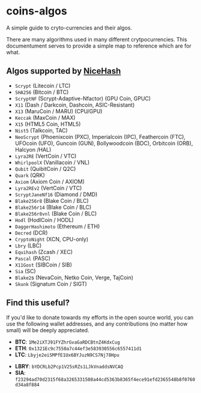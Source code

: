 # coins-algos

A simple guide to cryto-currencies and their algos.

There are many algorithms used in many different crytpocurrencies. This documentument serves to provide a simple map to reference which are for what. 

## Algos supported by [NiceHash](https://www.nicehash.com/?refby=386829)

- `Scrypt` (Litecoin / LTC)
- `SHA256` (Bitcoin / BTC)
- `ScryptNF` (Scrypt-Adaptive-Nfactor) (GPU Coin, GPUC)
- `X11` (Dash / Darkcoin, Dashcoin, ASIC-Resistant)
- `X13` (MaruCoin / MARU) (CPU/GPU)
- `Keccak` (MaxCoin / MAX)
- `X15` (HTML5 Coin, HTML5)
- `Nist5` (Talkcoin, TAC)
- `NeoScrypt` (Phoenixcoin (PXC), Imperialcoin (IPC), Feathercoin (FTC), UFOcoin (UFO), Guncoin (GUN), Bollywoodcoin (BDC), Orbitcoin (ORB), Halcyon /HAL)
- `Lyra2RE` (VertCoin / VTC)
- `WhirlpoolX` (Vanillacoin / VNL)
- `Qubit` (QuibitCoin / Q2C)
- `Quark` (QRK)
- `Axiom` (Axiom Coin / AXIOM)
- `Lyra2REv2` (VertCoin / VTC)
- `ScryptJaneNf16` (Diamond / DMD)
- `Blake256r8` (Blake Coin / BLC)
- `Blake256r14` (Blake Coin / BLC)
- `Blake256r8vnl` (Blake Coin / BLC)
- `Hodl` (HodlCoin / HODL)
- `DaggerHashimoto` (Ethereum / ETH)
- `Decred` (DCR)
- `CryptoNight` (XCN, CPU-only)
- `Lbry` (LBC)
- `Equihash` (Zcash / XEC)
- `Pascal` (PASC)
- `X11Gost` (SIBCoin / SIB)
- `Sia` (SC)
- `Blake2`s (NevaCoin, Netko Coin, Verge, TajCoin)
- `Skunk` (Signatum Coin / SIGT)

## Find this useful?

If you'd like to donate towards my efforts in the open source world, you can use the following wallet addresses, and any contributions (no matter how small) will be deeply appreciated. 

* **BTC**: `1Me2iXTJ91FYZhrGvaGaRDCBtnZ4KdxCug`
* **ETH**: `0x1321Ec9c7550a7c44ef3e583930556c6557411d1`
* **LTC**: `Lbyje2eiSMPfE1Ux6BYJuzN9CS7Nj78Hpu`
- **LBRY**: `bYDCRLb2Pcp1V25sRZs1LJkVnaddsNVCAQ`
- **SIA**: `f23294ad70d2315f68a3265331508a44cd5363b8365f4ece91efd2365548b8f0760d34a8f884` 
